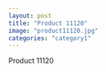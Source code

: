 ```yaml
---
layout: post
title: "Product 11120"
image: "product11120.jpg"
categories: "category1"
---
```

Product 11120
